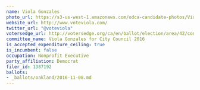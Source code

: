 ```yaml
---
name: Viola Gonzales
photo_url: https://s3-us-west-1.amazonaws.com/odca-candidate-photos/Viola-Gonzales.png
website_url: http://www.voteviola.com/
twitter_url: "@voteviola"
votersedge_url: http://votersedge.org/ca/en/ballot/election/area/42/contests/contest/13237/candidate/130760?&county=Alameda%20County&election_authority_id=1
committee_name: Viola Gonzales for City Council 2016
is_accepted_expenditure_ceiling: true
is_incumbent: false
occupation: Nonprofit Executive
party_affiliation: Democrat
filer_id: 1387192
ballots:
- _ballots/oakland/2016-11-08.md
---
```

